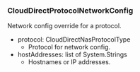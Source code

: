 ### CloudDirectProtocolNetworkConfig
Network config override for a protocol.

- protocol: CloudDirectNasProtocolType
  - Protocol for network config.
- hostAddresses: list of System.Strings
  - Hostnames or IP addresses.
